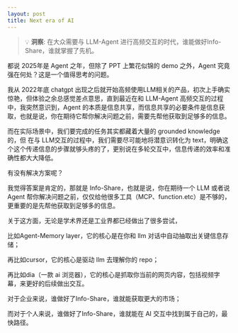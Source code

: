 ```yaml
---
layout: post
title: Next era of AI
---
```


> 💡 **洞察**: 在大众需要与 LLM-Agent 进行高频交互的时代，谁能做好Info-Share，谁就掌握了先机。

都说 2025年是 Agent 之年，但除了 PPT 上繁花似锦的 demo 之外，Agent 究竟强在何处？这是一个值得思考的问题。

我从 2022年底 chatgpt 出现之后就开始高频使用LLM相关的产品，初次上手确实惊艳，但体验之余总感觉差点意思，直到最近在和 LLM-Agent 高频交互的过程中，我突然意识到，Agent 的本质是信息共享，而信息共享的必要条件是信息获取，也就是说，你在期待它帮你解决问题之前，需要先帮他获取到足够多的信息。

而在实际场景中，我们要完成的任务其实都藏着大量的 grounded knowledge 的，但 在与 LLM交互的过程中，我们需要尽可能地将潜意识转化为 text，明确这个这个传递信息的步骤就够头疼的了，更别说在多轮交互中，信息传递的效率和准确性都大大降低。

有没有解决方案呢？

我觉得答案是肯定的，那就是 Info-Share，也就是说，你在期待一个 LLM 或者说 Agent 帮你解决问题之前，仅仅给他很多工具（MCP、function.etc）是不够的，更重要的是先帮他获取到足够多的信息。

关于这方面，无论是学术界还是工业界都已经做出了很多尝试，

比如Agent-Memory layer，它的核心是在你和 llm 对话中自动抽取出关键信息存储；

再比如cursor，它的核心是驱动 llm 去理解你的 repo；

再比如dia（一款 ai 浏览器），它的核心是抓取你当前的网页内容，包括视频字幕，来更好的后续做出交互。

对于企业来说，谁做好了Info-Share，谁就能获取更大的市场；

而对于个人来说，谁做好了Info-Share，谁就能在 AI 交互中找到属于自己的，最快路径。
